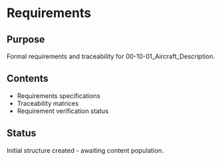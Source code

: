 # Requirements

## Purpose
Formal requirements and traceability for 00-10-01_Aircraft_Description.

## Contents
- Requirements specifications
- Traceability matrices
- Requirement verification status

## Status
Initial structure created - awaiting content population.
